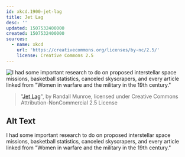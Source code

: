 ```yaml
---
id: xkcd.1900-jet-lag
title: Jet Lag
desc: ''
updated: 1507532400000
created: 1507532400000
sources:
  - name: xkcd
    url: 'https://creativecommons.org/licenses/by-nc/2.5/'
    license: Creative Commons 2.5
---
```

![I had some important research to do on proposed interstellar space missions, basketball statistics, canceled skyscrapers, and every article linked from "Women in warfare and the military in the 19th century."](https://imgs.xkcd.com/comics/jet_lag.png)
> "[Jet Lag](https://xkcd.com/1900/)", by Randall Munroe, licensed under Creative Commons Attribution-NonCommercial 2.5 License

## Alt Text
I had some important research to do on proposed interstellar space missions, basketball statistics, canceled skyscrapers, and every article linked from "Women in warfare and the military in the 19th century."
